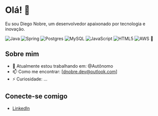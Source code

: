 # Olá! 👋

Eu sou Diego Nobre, um desenvolvedor apaixonado por tecnologia e inovação.

![Java](https://img.shields.io/badge/java-%23ED8B00.svg?style=for-the-badge&logo=openjdk&logoColor=white)
![Spring](https://img.shields.io/badge/spring-%236DB33F.svg?style=for-the-badge&logo=spring&logoColor=white)
![Postgres](https://img.shields.io/badge/postgres-%23316192.svg?style=for-the-badge&logo=postgresql&logoColor=white)
![MySQL](https://img.shields.io/badge/mysql-4479A1.svg?style=for-the-badge&logo=mysql&logoColor=white)
![JavaScript](https://img.shields.io/badge/javascript-%23323330.svg?style=for-the-badge&logo=javascript&logoColor=%23F7DF1E)
![HTML5](https://img.shields.io/badge/html5-%23E34F26.svg?style=for-the-badge&logo=html5&logoColor=white)
![AWS](https://img.shields.io/badge/AWS-%23FF9900.svg?style=for-the-badge&logo=amazon-aws&logoColor=white)
🚀


## Sobre mim

- 🔭 Atualmente estou trabalhando em: @Autônomo
- 📫 Como me encontrar: [dnobre.dev@outlook.com]
- ⚡ Curiosidade: ...

## Conecte-se comigo

- [LinkedIn](https://www.linkedin.com/in/diegonobre-java/)
